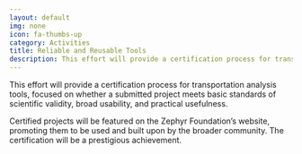```yaml
---
layout: default
img: none
icon: fa-thumbs-up
category: Activities
title: Reliable and Reusable Tools
description: This effort will provide a certification process for transportation analysis tools, focused on whether a submitted project meets basic standards of scientific validity, broad usability, and practical usefulness.
---
```


This effort will provide a certification process for transportation analysis tools, focused on whether a submitted project meets basic standards of scientific validity, broad usability, and practical usefulness.  

Certified projects will be featured on the Zephyr Foundation’s website, promoting them to be used and built upon by the broader community.  The certification will be a prestigious achievement. 


